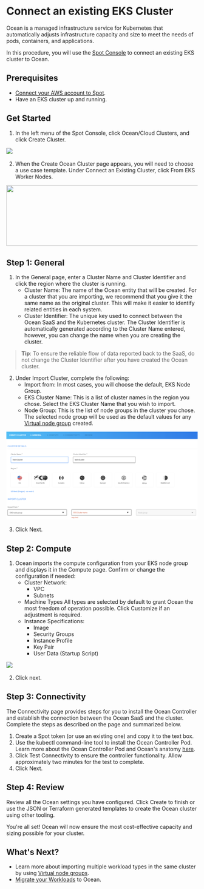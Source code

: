# Connect an existing EKS Cluster

Ocean is a managed infrastructure service for Kubernetes that automatically adjusts infrastructure capacity and size to meet the needs of pods, containers, and applications.

In this procedure, you will use the [Spot Console](http://console.spotinst.com/) to connect an existing EKS cluster to Ocean.

## Prerequisites

- [Connect your AWS account to Spot](connect-your-cloud-provider/aws-account).
- Have an EKS cluster up and running.

## Get Started

1. In the left menu of the Spot Console, click Ocean/Cloud Clusters, and click Create Cluster.

<img src="/ocean/_media/create-cluster.png" />

2. When the Create Ocean Cluster page appears, you will need to choose a use case template. Under Connect an Existing Cluster, click From EKS Worker Nodes.

<img src="/ocean/_media/from-eks-worker-nodes1.png" width="600" height="160" />

## Step 1: General

1. In the General page, enter a Cluster Name and Cluster Identifier and click the region where the cluster is running.
   - Cluster Name: The name of the Ocean entity that will be created. For a cluster that you are importing, we recommend that you give it the same name as the original cluster. This will make it easier to identify related entities in each system.
   - Cluster Identifier: The unique key used to connect between the Ocean SaaS and the Kubernetes cluster. The Cluster Identifier is automatically generated according to the Cluster Name entered, however, you can change the name when you are creating the cluster.

> **Tip**: To ensure the reliable flow of data reported back to the SaaS, do not change the Cluster Identifier after you have created the Ocean cluster.

2. Under Import Cluster, complete the following:
   - Import from: In most cases, you will choose the default, EKS Node Group.
   - EKS Cluster Name: This is a list of cluster names in the region you chose. Select the EKS Cluster Name that you wish to import.
   - Node Group: This is the list of node groups in the cluster you chose. The selected node group will be used as the default values for any [Virtual node group](ocean/features/vngs/?id=default-vng) created.

<img src="/ocean/_media/getting-started-eks-connect-existing-eks-01.png" />

3. Click Next.

## Step 2: Compute

1. Ocean imports the compute configuration from your EKS node group and displays it in the Compute page. Confirm or change the configuration if needed:
   - Cluster Network:
     - VPC
     - Subnets
   - Machine Types
     All types are selected by default to grant Ocean the most freedom of operation possible. Click Customize if an adjustment is required.
   - Instance Specifications:
     - Image
     - Security Groups
     - Instance Profile
     - Key Pair
     - User Data (Startup Script)

<img src="/ocean/_media/compute.png" />

2. Click next.

## Step 3: Connectivity

The Connectivity page provides steps for you to install the Ocean Controller and establish the connection between the Ocean SaaS and the cluster. Complete the steps as described on the page and summarized below.

1. Create a Spot token (or use an existing one) and copy it to the text box.
2. Use the kubectl command-line tool to install the Ocean Controller Pod. Learn more about the Ocean Controller Pod and Ocean's anatomy [here](ocean/tutorials/spot-kubernetes-controller).
3. Click Test Connectivity to ensure the controller functionality. Allow approximately two minutes for the test to complete.
4. Click Next.

## Step 4: Review

Review all the Ocean settings you have configured. Click Create to finish or use the JSON or Terraform generated templates to create the Ocean cluster using other tooling.

You're all set! Ocean will now ensure the most cost-effective capacity and sizing possible for your cluster.

## What's Next?

- Learn more about importing multiple workload types in the same cluster by using [Virtual node groups](ocean/features/vngs/).
- [Migrate your Workloads](ocean/tutorials/migrate-workload) to Ocean.
